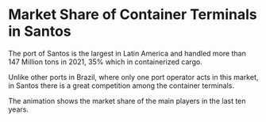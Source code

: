 # Market Share of Container Terminals in Santos

The port of Santos is the largest in Latin America and handled more than 147 Million tons in 2021, 35% which in containerized cargo.

Unlike other ports in Brazil, where only one port operator acts in this market, in Santos there is a great competition among the container terminals.

The animation shows the market share of the main players in the last ten years.
